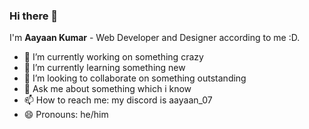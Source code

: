 ### Hi there 👋

I'm **Aayaan Kumar** - Web Developer and Designer according to me :D.

- 🔭 I’m currently working on something crazy
- 🌱 I’m currently learning something new
- 👯 I’m looking to collaborate on something outstanding
- 💬 Ask me about something which i know 
- 📫 How to reach me: my discord is aayaan_07
- 😄 Pronouns: he/him
